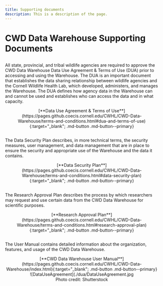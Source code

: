 ```yaml
---
title: Supporting documents
description: This is a description of the page.
---
```


# **CWD Data Warehouse Supporting Documents**

##

All state, provincial, and tribal wildlife agencies are required to approve the CWD Data Warehouse Data Use Agreement & Terms of Use (DUA) prior to accessing and using the Warehouse. The DUA is an important document that establishes the data sharing relationship between wildlife agencies and the Cornell Wildlife Health Lab, which developed, administers, and manages the Warehouse. The DUA defines how agency data in the Warehouse can and cannot be used and establishes who can access the data and in what capacity.

<center>[**Data Use Agreement & Terms of Use**](https://pages.github.coecis.cornell.edu/CWHL/CWD-Data-Warehouse/terms-and-conditions.html#dua-and-terms-of-use){:target="_blank"; .md-button .md-button--primary} <center>

##

<p style="text-align:left;">The Data Security Plan describes, in more technical terms, the security measures, user management, and data management that are in place to ensure the security and appropriate use of the Warehouse and the data it contains.</p>

<center>[**Data Security Plan**](https://pages.github.coecis.cornell.edu/CWHL/CWD-Data-Warehouse/terms-and-conditions.html#data-security-plan){:target="_blank"; .md-button .md-button--primary} <center>

##

<p style="text-align:left;">The Research Approval Plan describes the process by which researchers may request and use certain data from the CWD Data Warehouse for scientific purposes.</p>

<center>[**Research Approval Plan**](https://pages.github.coecis.cornell.edu/CWHL/CWD-Data-Warehouse/terms-and-conditions.html#research-approval-plan){:target="_blank"; .md-button .md-button--primary} <center>

##

<p style="text-align:left;">The User Manual contains detailed information about the organization, features, and usage of the CWD Data Warehouse.</p>

<center>[**CWD Data Warehouse User Manual**](https://pages.github.coecis.cornell.edu/CWHL/CWD-Data-Warehouse/index.html){:target="_blank"; .md-button .md-button--primary} <center>




<center>![DataUseAgreement](./dua/DataUseAgreement.jpg<center>
<center><figcaption>Photo credit: Shutterstock </figcaption></center>


